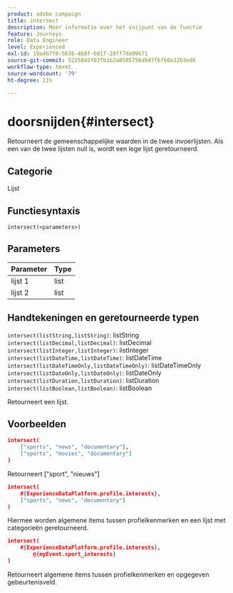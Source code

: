 ```yaml
---
product: adobe campaign
title: intersect
description: Meer informatie over het snijpunt van de functie
feature: Journeys
role: Data Engineer
level: Experienced
exl-id: 19a4b7f8-5636-4b8f-b81f-28ff7da99671
source-git-commit: 5225045f02fb1b2a8505756d9d7f6f60a32b3ed6
workflow-type: tm+mt
source-wordcount: '79'
ht-degree: 11%

---
```


# doorsnijden{#intersect}

Retourneert de gemeenschappelijke waarden in de twee invoerlijsten. Als een van de twee lijsten null is, wordt een lege lijst geretourneerd.

## Categorie

Lijst

## Functiesyntaxis

`intersect(<parameters>)`

## Parameters

| Parameter | Type |
|-----------|------------------|
| lijst 1 | list |
| lijst 2 | list |

## Handtekeningen en geretourneerde typen

`intersect(listString,listString)`: listString
`intersect(listDecimal,listDecimal)`: listDecimal
`intersect(listInteger,listInteger)`: listInteger
`intersect(listDateTime,listDateTime)`: listDateTime
`intersect(listDateTimeOnly,listDateTimeOnly)`: listDateTimeOnly
`intersect(listDateOnly,listDateOnly)`: listDateOnly
`intersect(listDuration,listDuration)`: listDuration
`intersect(listBoolean,listBoolean)`: listBoolean

Retourneert een lijst.

## Voorbeelden

```json
intersect(
    ["sports", "news", "documentary"],
    ["sports", "movies", "documentary"]
)
```

Retourneert [&quot;sport&quot;, &quot;nieuws&quot;]

```json
intersect(
    #{ExperienceDataPlatform.profile.interests},
    ["sports", "news", "documentary"]
)
```

Hiermee worden algemene items tussen profielkenmerken en een lijst met categorieën geretourneerd.

```json
intersect(
    #{ExperienceDataPlatform.profile.interests},
        @{myEvent.sport_interests}
)
```

Retourneert algemene items tussen profielkenmerken en opgegeven gebeurtenisveld.

